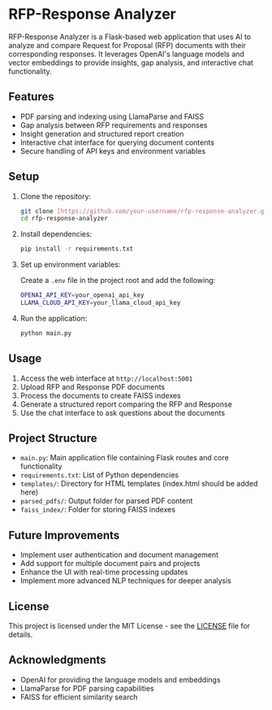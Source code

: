 # RFP-Response Analyzer

RFP-Response Analyzer is a Flask-based web application that uses AI to analyze and compare Request for Proposal (RFP) documents with their corresponding responses. It leverages OpenAI's language models and vector embeddings to provide insights, gap analysis, and interactive chat functionality.

## Features

- PDF parsing and indexing using LlamaParse and FAISS
- Gap analysis between RFP requirements and responses
- Insight generation and structured report creation
- Interactive chat interface for querying document contents
- Secure handling of API keys and environment variables

## Setup

1. Clone the repository:

    ```bash
    git clone [https://github.com/your-username/rfp-response-analyzer.git](https://github.com/lesteroliver911/openai-rfp-response-analyzer)
    cd rfp-response-analyzer
    ```

2. Install dependencies:

    ```bash
    pip install -r requirements.txt
    ```

3. Set up environment variables:

    Create a `.env` file in the project root and add the following:

    ```bash
    OPENAI_API_KEY=your_openai_api_key
    LLAMA_CLOUD_API_KEY=your_llama_cloud_api_key
    ```

4. Run the application:

    ```bash
    python main.py
    ```

## Usage

1. Access the web interface at `http://localhost:5001`
2. Upload RFP and Response PDF documents
3. Process the documents to create FAISS indexes
4. Generate a structured report comparing the RFP and Response
5. Use the chat interface to ask questions about the documents

## Project Structure

- `main.py`: Main application file containing Flask routes and core functionality
- `requirements.txt`: List of Python dependencies
- `templates/`: Directory for HTML templates (index.html should be added here)
- `parsed_pdfs/`: Output folder for parsed PDF content
- `faiss_index/`: Folder for storing FAISS indexes

## Future Improvements

- Implement user authentication and document management
- Add support for multiple document pairs and projects
- Enhance the UI with real-time processing updates
- Implement more advanced NLP techniques for deeper analysis

## License

This project is licensed under the MIT License - see the [LICENSE](LICENSE) file for details.

## Acknowledgments

- OpenAI for providing the language models and embeddings
- LlamaParse for PDF parsing capabilities
- FAISS for efficient similarity search

